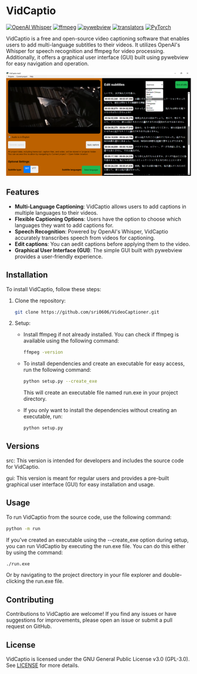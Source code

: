 # VidCaptio

[![OpenAI Whisper](https://img.shields.io/badge/OpenAI-Whisper-blue)](https://openai.com)
[![ffmpeg](https://img.shields.io/badge/ffmpeg-latest-orange)](https://ffmpeg.org)
[![pywebview](https://img.shields.io/badge/pywebview-latest-yellow)](https://pywebview.flowrl.com/)
[![translators](https://img.shields.io/badge/translators-latest-green)](https://pypi.org/project/translators/)
[![PyTorch](https://img.shields.io/badge/PyTorch-latest-red)](https://pytorch.org/)

VidCaptio is a free and open-source video captioning software that enables users to add multi-language subtitles to their videos. It utilizes OpenAI's Whisper for speech recognition and ffmpeg for video processing. Additionally, it offers a graphical user interface (GUI) built using pywebview for easy navigation and operation.

![demo](demo1.png)

## Features

- **Multi-Language Captioning**: VidCaptio allows users to add captions in multiple languages to their videos.
- **Flexible Captioning Options**: Users have the option to choose which languages they want to add captions for.
- **Speech Recognition**: Powered by OpenAI's Whisper, VidCaptio accurately transcribes speech from videos for captioning.
- **Edit captions**: You can aedit captions before applying them to the video.
- **Graphical User Interface (GUI)**: The simple GUI built with pywebview provides a user-friendly experience.

## Installation

To install VidCaptio, follow these steps:

1. Clone the repository:

   ```bash
   git clone https://github.com/sri0606/VideoCaptioner.git
   ```

2. Setup:

   - Install ffmpeg if not already installed. You can check if ffmpeg is available using the following command:

     ```bash
     ffmpeg -version
     ```

   - To install dependencies and create an executable for easy access, run the following command:

     ```bash
     python setup.py --create_exe
     ```

     This will create an executable file named run.exe in your project directory.

   - If you only want to install the dependencies without creating an executable, run:

     ```bash
     python setup.py
     ```

## Versions

src: This version is intended for developers and includes the source code for VidCaptio.

gui: This version is meant for regular users and provides a pre-built graphical user interface (GUI) for easy installation and usage.

## Usage

To run VidCaptio from the source code, use the following command:

```bash
python -m run
```

If you've created an executable using the --create_exe option during setup, you can run VidCaptio by executing the run.exe file. You can do this either by using the command:

```bash
./run.exe
```

Or by navigating to the project directory in your file explorer and double-clicking the run.exe file.

## Contributing

Contributions to VidCaptio are welcome! If you find any issues or have suggestions for improvements, please open an issue or submit a pull request on GitHub.

## License

VidCaptio is licensed under the GNU General Public License v3.0 (GPL-3.0). See [LICENSE](LICENSE) for more details.
